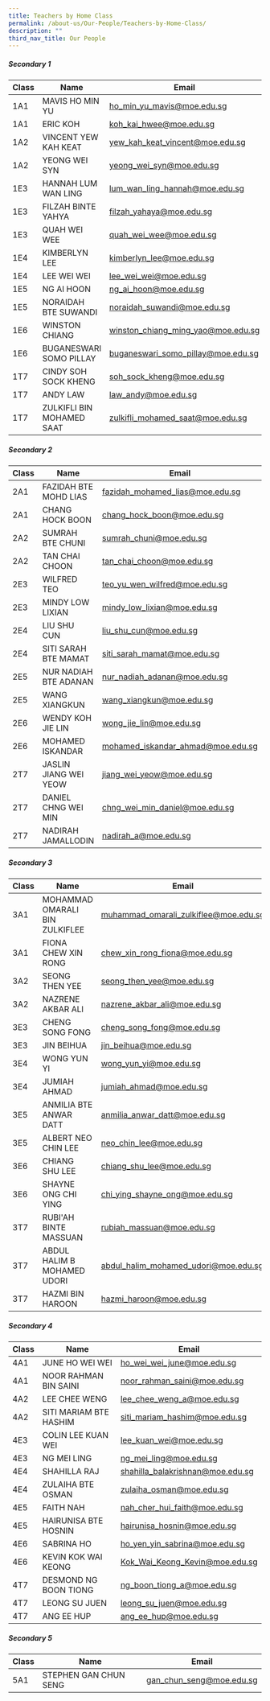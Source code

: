 ```yaml
---
title: Teachers by Home Class
permalink: /about-us/Our-People/Teachers-by-Home-Class/
description: ""
third_nav_title: Our People
---
```

##### Secondary 1


| Class | Name | Email |
| -------- | -------- | -------- |
|1A1|MAVIS HO MIN YU|[ho_min_yu_mavis@moe.edu.sg](mailto:ho_min_yu_mavis@moe.edu.sg)
|1A1|ERIC KOH|[koh_kai_hwee@moe.edu.sg](mailto:koh_kai_hwee@moe.edu.sg)
|1A2|VINCENT YEW KAH KEAT|[yew_kah_keat_vincent@moe.edu.sg](mailto:yew_kah_keat_vincent@moe.edu.sg)
|1A2|YEONG WEI SYN|[yeong_wei_syn@moe.edu.sg](mailto:yeong_wei_syn@moe.edu.sg)
|1E3|HANNAH LUM WAN LING|[lum_wan_ling_hannah@moe.edu.sg](mailto:lum_wan_ling_hannah@moe.edu.sg)
|1E3|FILZAH BINTE YAHYA|[filzah_yahaya@moe.edu.sg](mailto:filzah_yahaya@moe.edu.sg)
|1E3|QUAH WEI WEE|[quah_wei_wee@moe.edu.sg](mailto:quah_wei_wee@moe.edu.sg)
|1E4|KIMBERLYN LEE|[kimberlyn_lee@moe.edu.sg](mailto:kimberlyn_lee@moe.edu.sg)
|1E4|LEE WEI WEI|[lee_wei_wei@moe.edu.sg](mailto:lee_wei_wei@moe.edu.sg)
|1E5|NG AI HOON|[ng_ai_hoon@moe.edu.sg](mailto:ng_ai_hoon@moe.edu.sg)
|1E5|NORAIDAH BTE SUWANDI|[noraidah_suwandi@moe.edu.sg](mailto:noraidah_suwandi@moe.edu.sg)
|1E6|WINSTON CHIANG|[winston_chiang_ming_yao@moe.edu.sg](mailto:winston_chiang_ming_yao@moe.edu.sg)
|1E6|BUGANESWARI SOMO PILLAY|[buganeswari_somo_pillay@moe.edu.sg](mailto:buganeswari_somo_pillay@moe.edu.sg)
|1T7|CINDY SOH SOCK KHENG|[soh_sock_kheng@moe.edu.sg](mailto:soh_sock_kheng@moe.edu.sg)
|1T7|ANDY LAW|[law_andy@moe.edu.sg](mailto:law_andy@moe.edu.sg)
|1T7|ZULKIFLI BIN MOHAMED SAAT |[zulkifli_mohamed_saat@moe.edu.sg](mailto:zulkifli_mohamed_saat@moe.edu.sg)


##### Secondary 2

| Class | Name | Email |
| -------- | -------- | -------- |
|2A1 | FAZIDAH BTE MOHD LIAS     | [fazidah_mohamed_lias@moe.edu.sg](mailto:fazidah_mohamed_lias@moe.edu.sg)
| 2A1 | CHANG HOCK BOON|[chang_hock_boon@moe.edu.sg](mailto:chang_hock_boon@moe.edu.sg)
|2A2|SUMRAH BTE CHUNI|[sumrah_chuni@moe.edu.sg](mailto:sumrah_chuni@moe.edu.sg)
|2A2|TAN CHAI CHOON|[tan_chai_choon@moe.edu.sg](mailto:tan_chai_choon@moe.edu.sg)
|2E3|WILFRED TEO|[teo_yu_wen_wilfred@moe.edu.sg](mailto:teo_yu_wen_wilfred@moe.edu.sg)
|2E3|MINDY LOW LIXIAN|[mindy_low_lixian@moe.edu.sg](mailto:mindy_low_lixian@moe.edu.sg)
|2E4|LIU SHU CUN|[liu_shu_cun@moe.edu.sg](mailto:liu_shu_cun@moe.edu.sg)
|2E4|SITI SARAH BTE MAMAT|[siti_sarah_mamat@moe.edu.sg](mailto:siti_sarah_mamat@moe.edu.sg)
|2E5|NUR NADIAH BTE ADANAN|[nur_nadiah_adanan@moe.edu.sg](mailto:nur_nadiah_adanan@moe.edu.sg)
|2E5|WANG XIANGKUN|[wang_xiangkun@moe.edu.sg](mailto:wang_xiangkun@moe.edu.sg)
|2E6|WENDY KOH JIE LIN|[wong_jie_lin@moe.edu.sg](mailto:wong_jie_lin@moe.edu.sg)
|2E6|MOHAMED ISKANDAR	|[mohamed_iskandar_ahmad@moe.edu.sg](mailto:mohamed_iskandar_ahmad@moe.edu.sg)
|2T7|JASLIN JIANG WEI YEOW|[jiang_wei_yeow@moe.edu.sg](mailto:jiang_wei_yeow@moe.edu.sg)
|2T7|DANIEL CHNG WEI MIN|[chng_wei_min_daniel@moe.edu.sg](mailto:chng_wei_min_daniel@moe.edu.sg)
|2T7|NADIRAH JAMALLODIN	|[nadirah_a@moe.edu.sg](mailto:nadirah_a@moe.edu.sg)


##### Secondary 3

| Class | Name | Email |
| -------- | -------- | -------- |
|3A1|MOHAMMAD OMARALI BIN ZULKIFLEE|[muhammad_omarali_zulkiflee@moe.edu.sg](mailto:muhammad_omarali_zulkiflee@moe.edu.sg)
|3A1|FIONA CHEW XIN RONG|[chew_xin_rong_fiona@moe.edu.sg](mailto:chew_xin_rong_fiona@moe.edu.sg)
|3A2|SEONG THEN YEE|[seong_then_yee@moe.edu.sg](mailto:seong_then_yee@moe.edu.sg)
|3A2|NAZRENE AKBAR ALI|[nazrene_akbar_ali@moe.edu.sg](mailto:nazrene_akbar_ali@moe.edu.sg)
|3E3|CHENG SONG FONG|[cheng_song_fong@moe.edu.sg](mailto:cheng_song_fong@moe.edu.sg)
|3E3|JIN BEIHUA|[jin_beihua@moe.edu.sg](mailto:jin_beihua@moe.edu.sg)
|3E4|WONG YUN YI	|[wong_yun_yi@moe.edu.sg](mailto:wong_yun_yi@moe.edu.sg)
|3E4|JUMIAH AHMAD	|[jumiah_ahmad@moe.edu.sg](mailto:jumiah_ahmad@moe.edu.sg)
|3E5|ANMILIA BTE ANWAR DATT	|[anmilia_anwar_datt@moe.edu.sg](mailto:anmilia_anwar_datt@moe.edu.sg)
|3E5|ALBERT NEO CHIN LEE	|[neo_chin_lee@moe.edu.sg](mailto:neo_chin_lee@moe.edu.sg)
|3E6|CHIANG SHU LEE |[chiang_shu_lee@moe.edu.sg](mailto:chiang_shu_lee@moe.edu.sg)
|3E6|SHAYNE ONG CHI YING|[chi_ying_shayne_ong@moe.edu.sg](mailto:chi_ying_shayne_ong@moe.edu.sg)
|3T7|RUBI'AH BINTE MASSUAN	|[rubiah_massuan@moe.edu.sg](mailto:rubiah_massuan@moe.edu.sg)
|3T7|ABDUL HALIM B MOHAMED UDORI|[abdul_halim_mohamed_udori@moe.edu.sg](mailto:abdul_halim_mohamed_udori@moe.edu.sg)
|3T7|HAZMI BIN HAROON|[hazmi_haroon@moe.edu.sg](mailto:hazmi_haroon@moe.edu.sg)


##### Secondary 4

| Class | Name | Email |
| -------- | -------- | -------- |
|4A1|JUNE HO WEI WEI|[ho_wei_wei_june@moe.edu.sg](mailto:ho_wei_wei_june@moe.edu.sg)
|4A1|NOOR RAHMAN BIN SAINI|[noor_rahman_saini@moe.edu.sg](mailto:noor_rahman_saini@moe.edu.sg)
|4A2|LEE CHEE WENG|[lee_chee_weng_a@moe.edu.sg](mailto:lee_chee_weng_a@moe.edu.sg)
|4A2|SITI MARIAM BTE HASHIM|[siti_mariam_hashim@moe.edu.sg](mailto:siti_mariam_hashim@moe.edu.sg)
|4E3|COLIN LEE KUAN WEI|[lee_kuan_wei@moe.edu.sg](mailto:lee_kuan_wei@moe.edu.sg)
|4E3|NG MEI LING|[ng_mei_ling@moe.edu.sg](mailto:ng_mei_ling@moe.edu.sg)
|4E4|SHAHILLA RAJ|[shahilla_balakrishnan@moe.edu.sg](mailto:shahilla_balakrishnan@moe.edu.sg)
|4E4|ZULAIHA BTE OSMAN|[zulaiha_osman@moe.edu.sg](mailto:zulaiha_osman@moe.edu.sg)
|4E5|FAITH NAH|[nah_cher_hui_faith@moe.edu.sg](mailto:nah_cher_hui_faith@moe.edu.sg)
|4E5|HAIRUNISA BTE HOSNIN|[hairunisa_hosnin@moe.edu.sg](mailto:hairunisa_hosnin@moe.edu.sg)
|4E6|SABRINA HO|[ho_yen_yin_sabrina@moe.edu.sg](mailto:ho_yen_yin_sabrina@moe.edu.sg)
|4E6|KEVIN KOK WAI KEONG|[Kok_Wai_Keong_Kevin@moe.edu.sg](mailto:Kok_Wai_Keong_Kevin@moe.edu.sg)
|4T7|DESMOND NG BOON TIONG|[ng_boon_tiong_a@moe.edu.sg](mailto:ng_boon_tiong_a@moe.edu.sg)
|4T7|LEONG SU JUEN|[leong_su_juen@moe.edu.sg](mailto:leong_su_juen@moe.edu.sg)
|4T7|ANG EE HUP|[ang_ee_hup@moe.edu.sg](mailto:ang_ee_hup@moe.edu.sg)


##### Secondary 5


| Class | Name | Email |
| -------- | -------- | -------- |
|5A1|STEPHEN GAN CHUN SENG|[gan_chun_seng@moe.edu.sg](mailto:gan_chun_seng@moe.edu.sg)